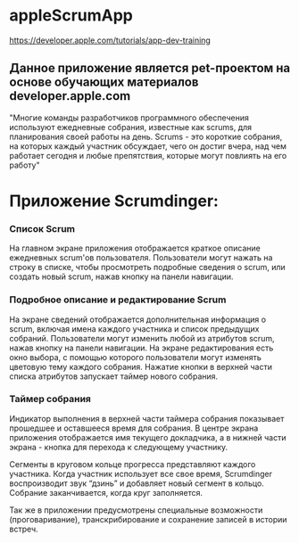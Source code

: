 # appleScrumApp
https://developer.apple.com/tutorials/app-dev-training

## Данное приложение является pet-проектом на основе обучающих материалов developer.apple.com

"Многие команды разработчиков программного обеспечения используют ежедневные собрания, известные как scrums, для планирования своей работы на день. Scrums - это короткие собрания, на которых каждый участник обсуждает, чего он достиг вчера, над чем работает сегодня и любые препятствия, которые могут повлиять на его работу"
# Приложение Scrumdinger: 

### Список Scrum
На главном экране приложения отображается краткое описание ежедневных scrum'ов пользователя. Пользователи могут нажать на строку в списке, чтобы просмотреть подробные сведения о scrum, или создать новый scrum, нажав кнопку на панели навигации.

### Подробное описание и редактирование Scrum
На экране сведений отображается дополнительная информация о scrum, включая имена каждого участника и список предыдущих собраний. Пользователи могут изменить любой из атрибутов scrum, нажав кнопку на панели навигации. На экране редактирования есть окно выбора, с помощью которого пользователи могут изменять цветовую тему каждого собрания. Нажатие кнопки в верхней части списка атрибутов запускает таймер нового собрания.
### Таймер собрания
Индикатор выполнения в верхней части таймера собрания показывает прошедшее и оставшееся время для собрания. В центре экрана приложения отображается имя текущего докладчика, а в нижней части экрана - кнопка для перехода к следующему участнику.

Сегменты в круговом кольце прогресса представляют каждого участника. Когда участник использует все свое время, Scrumdinger воспроизводит звук “дзинь” и добавляет новый сегмент в кольцо. Собрание заканчивается, когда круг заполняется.

Так же в приложении предусмотрены специальные возможности (проговаривание), транскрибирование и сохранение записей в истории встреч. 
